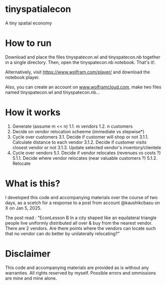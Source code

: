 # tinyspatialecon
A tiny spatial economy

# How to run
Download and place the files tinyspatecon.wl and tinyspatecon.nb together in a single directory. Then, open the tinyspatecon.nb notebook. That's it!.

Alternatively, visit https://www.wolfram.com/player/ and download the notebook player. 

Also, you can create an account on www.wolframcloud.com, make two files named tinyspatecon.wl and tinyspatecon.nb...

# How it works
1. Generate (assume m << n)
 1.1. m vendors
 1.2. n customers
3. Decide on vendor relocation scheeme (immediate vs stepwise*)
4. Cycle over customers
 3.1. Decide if customer will shop or not
  3.1.1. Calculate distance to each vendor
  3.1.2. Decide if customer visits closest vendor or not
  3.1.3. Update selected vendor's inventory/clientele
5. Cycle over vendors
 5.1. Decide if vendor relocates (revenues vs costs ?)
  5.1.1. Decide where vendor relocates (near valuable customers ?)
  5.1.2. Relocate 
   
# What is this?
I developed this code and accompanying materials over the course of two days, as a scetch for a response to a post from account @kaushikcbasu on X on Jan 5, 2025.

The post read : "EconLesson B 
In a city shaped like an equilateral triangle people live uniformly distributed all over & buy from the nearest vendor. 
There are 2 vendors. Are there points where the vendors can locate such that no vendor can do better by unilaterally relocating?"

# Disclaimer
This code and accompanying materials are provided as is without any warranties.
All rights reserved by myself. Possible errors and ommissions are mine and mine alone.
